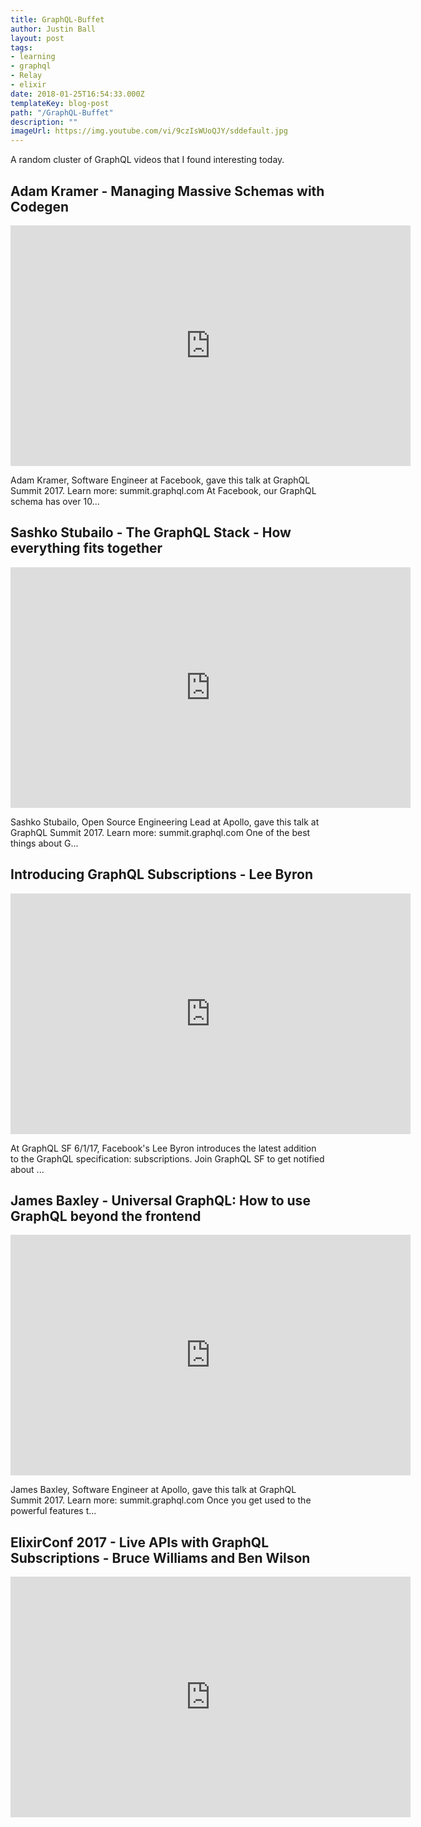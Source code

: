 ```yaml
---
title: GraphQL-Buffet
author: Justin Ball
layout: post
tags:
- learning
- graphql
- Relay
- elixir
date: 2018-01-25T16:54:33.000Z
templateKey: blog-post
path: "/GraphQL-Buffet"
description: ""
imageUrl: https://img.youtube.com/vi/9czIsWUoQJY/sddefault.jpg
---
```

<p>A random cluster of GraphQL videos that I found interesting today.</p>
<div class="youtube-videos video-responsive">
<div id="9czIsWUoQJY" class="youtube-video">
  <h2 class="youtube-title">Adam Kramer - Managing Massive Schemas with Codegen</h2>
  <iframe src="https://www.youtube.com/embed/9czIsWUoQJY" frameborder="0" width="640" height="385" allowfullscreen>
    <p>Your browser does not support iframes.</p>
  </iframe>
  <p class="youtube-description">Adam Kramer, Software Engineer at Facebook, gave this talk at GraphQL Summit 2017. Learn more: summit.graphql.com At Facebook, our GraphQL schema has over 10...</p>
</div>
<div id="ykp6Za9rM58" class="youtube-video">
  <h2 class="youtube-title">Sashko Stubailo - The GraphQL Stack - How everything fits together</h2>
  <iframe src="https://www.youtube.com/embed/ykp6Za9rM58" frameborder="0" width="640" height="385" allowfullscreen>
    <p>Your browser does not support iframes.</p>
  </iframe>
  <p class="youtube-description">Sashko Stubailo, Open Source Engineering Lead at Apollo, gave this talk at GraphQL Summit 2017. Learn more: summit.graphql.com One of the best things about G...</p>
</div>
<div id="bn8qsi8jVew" class="youtube-video">
  <h2 class="youtube-title">Introducing GraphQL Subscriptions - Lee Byron</h2>
  <iframe src="https://www.youtube.com/embed/bn8qsi8jVew" frameborder="0" width="640" height="385" allowfullscreen>
    <p>Your browser does not support iframes.</p>
  </iframe>
  <p class="youtube-description">At GraphQL SF 6/1/17, Facebook's Lee Byron introduces the latest addition to the GraphQL specification: subscriptions. Join GraphQL SF to get notified about ...</p>
</div>
<div id="O1VmITpdEl4" class="youtube-video">
  <h2 class="youtube-title">James Baxley - Universal GraphQL: How to use GraphQL beyond the frontend</h2>
  <iframe src="https://www.youtube.com/embed/O1VmITpdEl4" frameborder="0" width="640" height="385" allowfullscreen>
    <p>Your browser does not support iframes.</p>
  </iframe>
  <p class="youtube-description">James Baxley, Software Engineer at Apollo, gave this talk at GraphQL Summit 2017. Learn more: summit.graphql.com Once you get used to the powerful features t...</p>
</div>
<div id="PEckzwggd78" class="youtube-video">
  <h2 class="youtube-title">ElixirConf 2017 - Live APIs with GraphQL Subscriptions - Bruce Williams and Ben Wilson</h2>
  <iframe src="https://www.youtube.com/embed/PEckzwggd78" frameborder="0" width="640" height="385" allowfullscreen>
    <p>Your browser does not support iframes.</p>
  </iframe>
  <p class="youtube-description"></p>
</div>
</div>